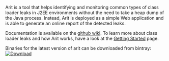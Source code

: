 Arit is a tool that helps identifying and monitoring common types of class loader leaks in J2EE environments without the need to take a heap dump of the Java process. Instead, Arit is deployed as a simple Web application and is able to generate an online report of the detected leaks.

Documentation is available on the [github wiki](https://github.com/kszbcss/arit/wiki).
To learn more about class loader leaks and how Arit works, have a look at the [Getting Started](https://github.com/kszbcss/arit/wiki/GettingStarted) page.

Binaries for the latest version of arit can be downloaded from bintray: [ ![Download](https://api.bintray.com/packages/kszbcss/maven/arit/images/download.svg) ](https://bintray.com/kszbcss/maven/arit/_latestVersion)

<!-- &lt;wiki:gadget url="http://www.ohloh.net/p/584028/widgets/project\_basic\_stats.xml" height="220" border="1"/&gt; -- ohloh gadget doesn't work in markdown, and points to old SVN on google code-->
